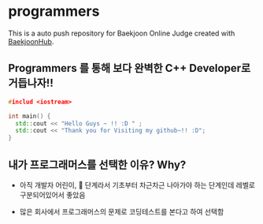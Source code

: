 # programmers
This is a auto push repository for Baekjoon Online Judge created with [BaekjoonHub](https://github.com/BaekjoonHub/BaekjoonHub).

## Programmers 를 통해 보다 완벽한 C++ Developer로 거듭나자!!

``` C++
#includ <iostream>

int main() {
  std::cout << "Hello Guys ~ !! :D " ;
  std::cout << "Thank you for Visiting my github~!! :D";
}
```

## 내가 프로그래머스를 선택한 이유? Why? 
  * 아직 개발자 어린이, 🐤 단계라서 기초부터 차근차근 나아가야 하는 단계인데 레벨로 구분되어있어서 좋았음

  * 많은 회사에서 프로그래머스의 문제로 코딩테스트를 본다고 하여 선택함
